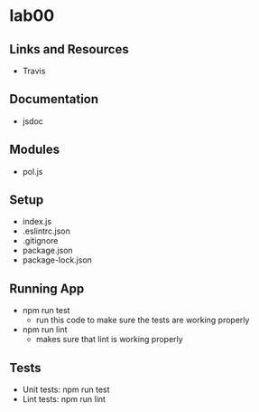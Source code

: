 # lab00

## Links and Resources 
  - Travis

## Documentation 
  - jsdoc 

## Modules 
  - pol.js 

## Setup 
  - index.js
  - .eslintrc.json
  - .gitignore
  - package.json
  - package-lock.json

## Running App 
  - npm run test
    - run this code to make sure the tests are working properly 
  - npm run lint 
    - makes sure that lint is working properly 

## Tests 
  - Unit tests: npm run test
  - Lint tests: npm run lint 
  